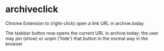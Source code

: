 # archiveclick
Chrome Extension to (right-click) open a link URL in archive.today

The taskbar button now opens the current URL in archive.today; the user may pin (show) or unpin ('hide') that button in the normal way in the browser 
